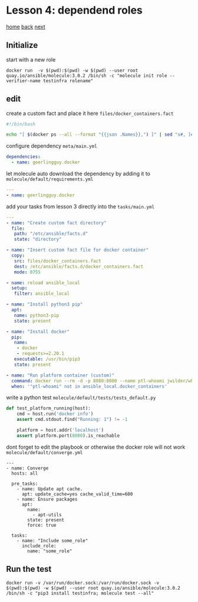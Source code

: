 # Lesson 4: dependend roles

[home](./README.md)
[back](./LESSON3.md)
[next](./LESSON5.md)


## Initialize

start with a new role

```
docker run  -v $(pwd):$(pwd) -w $(pwd) --user root quay.io/ansible/molecule:3.0.2 /bin/sh -c "molecule init role --verifier-name testinfra rolename"
```

## edit

create a custom fact and place it here `files/docker_containers.fact`

```bash
#!/bin/bash

echo "[ $(docker ps --all --format "{{json .Names}},") ]" | sed "s#, ]# ]#g"
```

configure dependency `meta/main.yml`

```yaml
dependencies:
  - name: geerlingguy.docker
```

let molecule auto download the dependency by adding it to `molecule/default/requirements.yml`

```yaml
---
- name: geerlingguy.docker
```

add your tasks from lesson 3 directly into the `tasks/main.yml`

```yaml
---
- name: "Create custom fact directory"
  file:
   path: "/etc/ansible/facts.d"
   state: "directory"

- name: "Insert custom fact file for docker container"
  copy:
   src: files/docker_containers.fact
   dest: /etc/ansible/facts.d/docker_containers.fact
   mode: 0755

- name: reload ansible_local
  setup:
   filter: ansible_local

- name: "Install python3 pip"
  apt:
   name: python3-pip
   state: present

- name: "Install docker"
  pip:
   name:
    - docker
    - requests>=2.20.1
   executable: /usr/bin/pip3
   state: present

- name: "Run platform container (custom)"
  command: docker run --rm -d -p 8080:8000 --name ptl-whoami jwilder/whoami:latest
  when: '"ptl-whoami" not in ansible_local.docker_containers'

```

write a python test `molecule/default/tests/tests_default.py`

```python
def test_platform_running(host):
    cmd = host.run('docker info')
    assert cmd.stdout.find("Running: 1") != -1

    platform = host.addr('localhost')
    assert platform.port(8080).is_reachable
```

dont forget to edit the playbook or otherwise the docker role will not work `molecule/default/converge.yml`

```
---
- name: Converge
  hosts: all

  pre_tasks:
    - name: Update apt cache.
      apt: update_cache=yes cache_valid_time=600
    - name: Ensure packages
      apt:
        name:
          - apt-utils
        state: present
        force: true

  tasks:
    - name: "Include some_role"
      include_role:
        name: "some_role"
```

## Run the test

```
docker run -v /var/run/docker.sock:/var/run/docker.sock -v $(pwd):$(pwd) -w $(pwd) --user root quay.io/ansible/molecule:3.0.2 /bin/sh -c "pip3 install testinfra; molecule test --all"

```